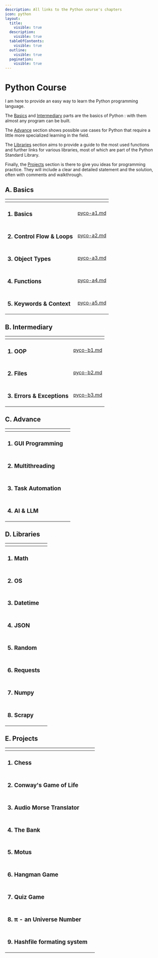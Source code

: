 ```yaml
---
description: All links to the Python course's chapters
icon: python
layout:
  title:
    visible: true
  description:
    visible: true
  tableOfContents:
    visible: true
  outline:
    visible: true
  pagination:
    visible: true
---
```


# Python Course

I am here to provide an easy way to learn the Python programming language.

The [Basics](python-course.md#a.-basics) and [Intermediary](python-course.md#b.-intermediary) parts are the basics of Python : with them almost any program can be built.

The [Advance](python-course.md#c.-advance) section shows possible use cases for Python that require a little more specialized learning in the field.

The [Libraries](python-course.md#d.-libraries) section aims to provide a guide to the most used functions and further links for various libraries, most of which are part of the Python Standard Library.

Finally, the [Projects](python-course.md#e.-projects) section is there to give you ideas for programming practice. They will include a clear and detailed statement and the solution, often with comments and walkthrough.

## A. Basics

<table data-view="cards"><thead><tr><th></th><th data-type="content-ref"></th></tr></thead><tbody><tr><td><h3>1. Basics</h3></td><td><a href="../pr/pyco-a1.md">pyco-a1.md</a></td></tr><tr><td><h3>2. Control Flow &#x26; Loops</h3></td><td><a href="../pr/pyco-a2.md">pyco-a2.md</a></td></tr><tr><td><h3>3. Object Types</h3></td><td><a href="../pr/pyco-a3.md">pyco-a3.md</a></td></tr><tr><td><h3>4. Functions</h3></td><td><a href="../pr/pyco-a4.md">pyco-a4.md</a></td></tr><tr><td><h3>5. Keywords &#x26; Context</h3></td><td><a href="../pr/pyco-a5.md">pyco-a5.md</a></td></tr></tbody></table>

## B. Intermediary

<table data-view="cards"><thead><tr><th></th><th data-type="content-ref"></th></tr></thead><tbody><tr><td><h3>1. OOP</h3></td><td><a href="../pr/pyco-b1.md">pyco-b1.md</a></td></tr><tr><td><h3>2. Files</h3></td><td><a href="../pr/pyco-b2.md">pyco-b2.md</a></td></tr><tr><td><h3>3. Errors &#x26; Exceptions</h3></td><td><a href="../pr/pyco-b3.md">pyco-b3.md</a></td></tr></tbody></table>

## C. Advance

<table data-view="cards"><thead><tr><th></th><th data-type="content-ref"></th></tr></thead><tbody><tr><td><h3>1. GUI Programming</h3></td><td></td></tr><tr><td><h3>2. Multithreading</h3></td><td></td></tr><tr><td><h3>3. Task Automation</h3></td><td></td></tr><tr><td><h3>4. AI &#x26; LLM</h3></td><td></td></tr></tbody></table>

## D. Libraries



<table data-view="cards"><thead><tr><th></th><th data-type="content-ref"></th></tr></thead><tbody><tr><td><h3>1. Math</h3></td><td></td></tr><tr><td><h3>2. OS</h3></td><td></td></tr><tr><td><h3>3. Datetime</h3></td><td></td></tr><tr><td><h3>4. JSON</h3></td><td></td></tr><tr><td><h3>5. Random</h3></td><td></td></tr><tr><td><h3>6. Requests</h3></td><td></td></tr><tr><td><h3>7. Numpy</h3></td><td></td></tr><tr><td><h3>8. Scrapy</h3></td><td></td></tr></tbody></table>

## E. Projects

<table data-view="cards"><thead><tr><th></th><th data-type="content-ref"></th></tr></thead><tbody><tr><td><h3>1. Chess</h3></td><td></td></tr><tr><td><h3>2. Conway's Game of Life</h3></td><td></td></tr><tr><td><h3>3. Audio Morse Translator</h3></td><td></td></tr><tr><td><h3>4. The Bank</h3></td><td></td></tr><tr><td><h3>5. Motus</h3></td><td></td></tr><tr><td><h3>6. Hangman Game</h3></td><td></td></tr><tr><td><h3>7. Quiz Game</h3></td><td></td></tr><tr><td><h3>8. π - an Universe Number</h3></td><td></td></tr><tr><td><h3>9. Hashfile formating system</h3></td><td></td></tr></tbody></table>
